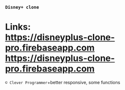 ### `Disney+ clone`

# Links: <br/>  <https://disneyplus-clone-pro.firebaseapp.com><br/>  <https://disneyplus-clone-pro.firebaseapp.com>
  
  `© Clever Programmer`+better responsive, some functions
